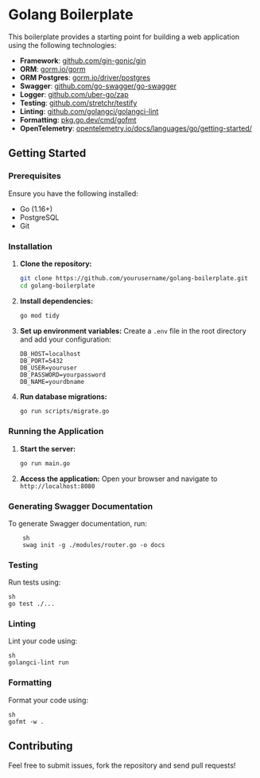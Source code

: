 # Golang Boilerplate

This boilerplate provides a starting point for building a web application using the following technologies:

- **Framework**: [github.com/gin-gonic/gin](https://github.com/gin-gonic/gin)
- **ORM**: [gorm.io/gorm](https://gorm.io/gorm)
- **ORM Postgres**: [gorm.io/driver/postgres](https://gorm.io/driver/postgres)
- **Swagger**: [github.com/go-swagger/go-swagger](https://github.com/go-swagger/go-swagger)
- **Logger**: [github.com/uber-go/zap](https://github.com/uber-go/zap)
- **Testing**: [github.com/stretchr/testify](https://github.com/stretchr/testify)
- **Linting**: [github.com/golangci/golangci-lint](https://github.com/golangci/golangci-lint)
- **Formatting**: [pkg.go.dev/cmd/gofmt](https://pkg.go.dev/cmd/gofmt)
- **OpenTelemetry**: [opentelemetry.io/docs/languages/go/getting-started/](https://opentelemetry.io/docs/languages/go/getting-started/)

## Getting Started

### Prerequisites

Ensure you have the following installed:

- Go (1.16+)
- PostgreSQL
- Git

### Installation

1. **Clone the repository:**
    ```sh
    git clone https://github.com/yourusername/golang-boilerplate.git
    cd golang-boilerplate
    ```

2. **Install dependencies:**
    ```sh
    go mod tidy
    ```

3. **Set up environment variables:**
    Create a `.env` file in the root directory and add your configuration:
    ```env
    DB_HOST=localhost
    DB_PORT=5432
    DB_USER=youruser
    DB_PASSWORD=yourpassword
    DB_NAME=yourdbname
    ```

4. **Run database migrations:**
    ```sh
    go run scripts/migrate.go
    ```

### Running the Application

1. **Start the server:**
    ```sh
    go run main.go
    ```

2. **Access the application:**
    Open your browser and navigate to `http://localhost:8080`

### Generating Swagger Documentation

To generate Swagger documentation, run:

```
    sh
    swag init -g ./modules/router.go -o docs
```

### Testing

Run tests using:

```
sh
go test ./...
```

### Linting

Lint your code using:

```
sh
golangci-lint run
```

### Formatting

Format your code using:

```
sh
gofmt -w .
```


## Contributing

Feel free to submit issues, fork the repository and send pull requests!
